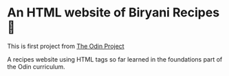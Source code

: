 # An HTML website of Biryani Recipes 🍲

This is first project from [The Odin Project](https://theodinproject.com)


A recipes website using HTML tags so far learned in the foundations part of the Odin curriculum. 

 